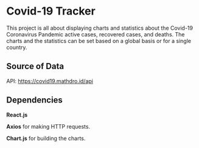 # Covid-19 Tracker

This project is all about displaying charts and statistics about the Covid-19 Coronavirus Pandemic active cases, recovered cases, and deaths.
The charts and the statistics can be set based on a global basis or for a single country.

## Source of Data

API: https://covid19.mathdro.id/api

## Dependencies

**React.js**

**Axios** for making HTTP requests.

**Chart.js** for building the charts.
